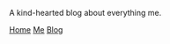 A kind-hearted blog about everything me.


[Home](/index.html)
[Me](/about.html)
[Blog](/blog.html)
